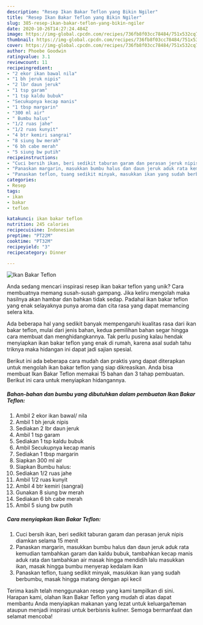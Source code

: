 ```yaml
---
description: "Resep Ikan Bakar Teflon yang Bikin Ngiler"
title: "Resep Ikan Bakar Teflon yang Bikin Ngiler"
slug: 385-resep-ikan-bakar-teflon-yang-bikin-ngiler
date: 2020-10-26T14:27:24.484Z
image: https://img-global.cpcdn.com/recipes/736fb8f03cc78484/751x532cq70/ikan-bakar-teflon-foto-resep-utama.jpg
thumbnail: https://img-global.cpcdn.com/recipes/736fb8f03cc78484/751x532cq70/ikan-bakar-teflon-foto-resep-utama.jpg
cover: https://img-global.cpcdn.com/recipes/736fb8f03cc78484/751x532cq70/ikan-bakar-teflon-foto-resep-utama.jpg
author: Phoebe Goodwin
ratingvalue: 3.1
reviewcount: 11
recipeingredient:
- "2 ekor ikan bawal nila"
- "1 bh jeruk nipis"
- "2 lbr daun jeruk"
- "1 tsp garam"
- "1 tsp kaldu bubuk"
- "Secukupnya kecap manis"
- "1 tbsp margarin"
- "300 ml air"
- " Bumbu halus"
- "1/2 ruas jahe"
- "1/2 ruas kunyit"
- "4 btr kemiri sangrai"
- "8 siung bw merah"
- "6 bh cabe merah"
- "5 siung bw putih"
recipeinstructions:
- "Cuci bersih ikan, beri sedikit taburan garam dan perasan jeruk nipis diamkan selama 15 menit"
- "Panaskan margarin, masukkan bumbu halus dan daun jeruk aduk rata kemudian tambahkan garam dan kaldu bubuk, tambahkan kecap manis aduk rata dan tambahkan air masak hingga mendidih lalu masukkan ikan, masak hingga bumbu menyerap kedalam ikan"
- "Panaskan teflon, tuang sedikit minyak, masukkan ikan yang sudah berbumbu, masak hingga matang dengan api kecil"
categories:
- Resep
tags:
- ikan
- bakar
- teflon

katakunci: ikan bakar teflon 
nutrition: 245 calories
recipecuisine: Indonesian
preptime: "PT22M"
cooktime: "PT32M"
recipeyield: "3"
recipecategory: Dinner

---
```



![Ikan Bakar Teflon](https://img-global.cpcdn.com/recipes/736fb8f03cc78484/751x532cq70/ikan-bakar-teflon-foto-resep-utama.jpg)

Anda sedang mencari inspirasi resep ikan bakar teflon yang unik? Cara membuatnya memang susah-susah gampang. Jika keliru mengolah maka hasilnya akan hambar dan bahkan tidak sedap. Padahal ikan bakar teflon yang enak selayaknya punya aroma dan cita rasa yang dapat memancing selera kita.



Ada beberapa hal yang sedikit banyak mempengaruhi kualitas rasa dari ikan bakar teflon, mulai dari jenis bahan, kedua pemilihan bahan segar hingga cara membuat dan menghidangkannya. Tak perlu pusing kalau hendak menyiapkan ikan bakar teflon yang enak di rumah, karena asal sudah tahu triknya maka hidangan ini dapat jadi sajian spesial.


Berikut ini ada beberapa cara mudah dan praktis yang dapat diterapkan untuk mengolah ikan bakar teflon yang siap dikreasikan. Anda bisa membuat Ikan Bakar Teflon memakai 15 bahan dan 3 tahap pembuatan. Berikut ini cara untuk menyiapkan hidangannya.

<!--inarticleads1-->

##### Bahan-bahan dan bumbu yang dibutuhkan dalam pembuatan Ikan Bakar Teflon:

1. Ambil 2 ekor ikan bawal/ nila
1. Ambil 1 bh jeruk nipis
1. Sediakan 2 lbr daun jeruk
1. Ambil 1 tsp garam
1. Sediakan 1 tsp kaldu bubuk
1. Ambil Secukupnya kecap manis
1. Sediakan 1 tbsp margarin
1. Siapkan 300 ml air
1. Siapkan  Bumbu halus:
1. Sediakan 1/2 ruas jahe
1. Ambil 1/2 ruas kunyit
1. Ambil 4 btr kemiri (sangrai)
1. Gunakan 8 siung bw merah
1. Sediakan 6 bh cabe merah
1. Ambil 5 siung bw putih




<!--inarticleads2-->

##### Cara menyiapkan Ikan Bakar Teflon:

1. Cuci bersih ikan, beri sedikit taburan garam dan perasan jeruk nipis diamkan selama 15 menit
1. Panaskan margarin, masukkan bumbu halus dan daun jeruk aduk rata kemudian tambahkan garam dan kaldu bubuk, tambahkan kecap manis aduk rata dan tambahkan air masak hingga mendidih lalu masukkan ikan, masak hingga bumbu menyerap kedalam ikan
1. Panaskan teflon, tuang sedikit minyak, masukkan ikan yang sudah berbumbu, masak hingga matang dengan api kecil




Terima kasih telah menggunakan resep yang kami tampilkan di sini. Harapan kami, olahan Ikan Bakar Teflon yang mudah di atas dapat membantu Anda menyiapkan makanan yang lezat untuk keluarga/teman ataupun menjadi inspirasi untuk berbisnis kuliner. Semoga bermanfaat dan selamat mencoba!
